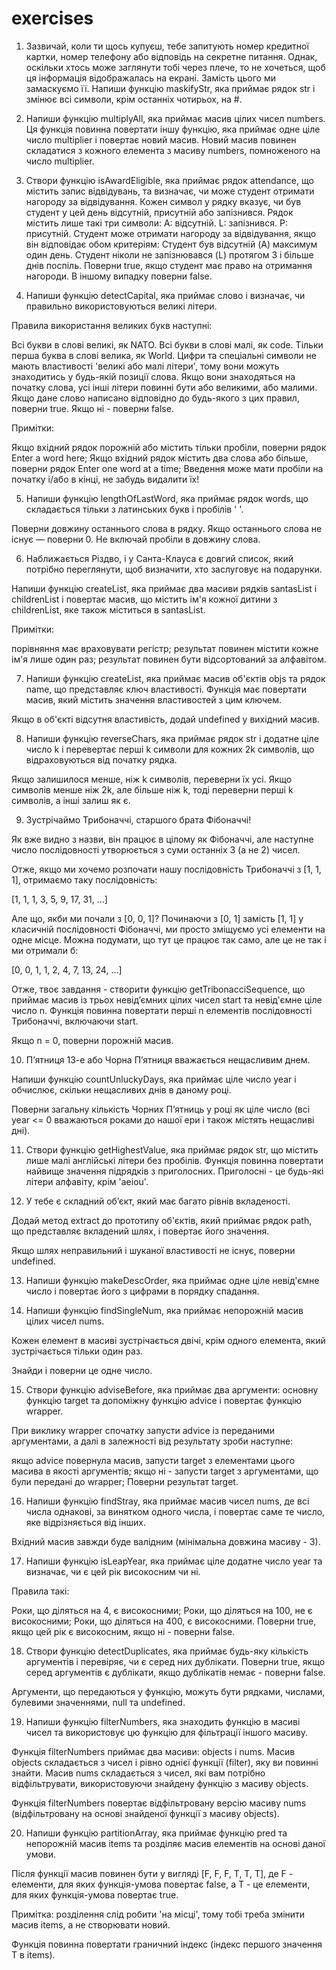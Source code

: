 # exercises

1. Зазвичай, коли ти щось купуєш, тебе запитують номер кредитної картки, номер телефону або відповідь на секретне питання. Однак, оскільки хтось може заглянути тобі через плече, то не хочеться, щоб ця інформація відображалась на екрані. Замість цього ми замаскуємо її.
Напиши функцію maskifyStr, яка приймає рядок str і змінює всі символи, крім останніх чотирьох, на #.

2. Напиши функцію multiplyAll, яка приймає масив цілих чисел numbers. Ця функція повинна повертати іншу функцію, яка приймає одне ціле число multiplier і повертає новий масив.
Новий масив повинен складатися з кожного елемента з масиву numbers, помноженого на число multiplier.

3. Створи функцію isAwardEligible, яка приймає рядок attendance, що містить запис відвідувань, та визначає, чи може студент отримати нагороду за відвідування. Кожен символ у рядку вказує, чи був студент у цей день відсутній, присутній або запізнився. Рядок містить лише такі три символи:
A: відсутній. L: запізнився. P: присутній.
Студент може отримати нагороду за відвідування, якщо він відповідає обом критеріям:
Студент був відсутній (A) максимум один день. Студент ніколи не запізнювався (L) протягом 3 і більше днів поспіль.
Поверни true, якщо студент має право на отримання нагороди. В іншому випадку поверни false.

4. Напиши функцію detectCapital, яка приймає слово і визначає, чи правильно використовуються великі літери.

Правила використання великих букв наступні:

Всі букви в слові великі, як NATO.
Всі букви в слові малі, як code.
Тільки перша буква в слові велика, як World.
Цифри та спеціальні символи не мають властивості 'великі або малі літери', тому вони можуть знаходитись у будь-якій позиції слова. Якщо вони знаходяться на початку слова, усі інші літери повинні бути або великими, або малими.
Якщо дане слово написано відповідно до будь-якого з цих правил, поверни true. Якщо ні - поверни false.

Примітки:

Якщо вхідний рядок порожній або містить тільки пробіли, поверни рядок Enter a word here;
Якщо вхідний рядок містить два слова або більше, поверни рядок Enter one word at a time;
Введення може мати пробіли на початку і/або в кінці, не забудь видалити їх!

5. Напиши функцію lengthOfLastWord, яка приймає рядок words, що складається тільки з латинських букв і пробілів ' '.

Поверни довжину останнього слова в рядку. Якщо останнього слова не існує — поверни 0. Не включай пробіли в довжину слова.

6. Наближається Різдво, і у Санта-Клауса є довгий список, який потрібно переглянути, щоб визначити, хто заслуговує на подарунки.

Напиши функцію createList, яка приймає два масиви рядків santasList і childrenList і повертає масив, що містить ім'я кожної дитини з childrenList, яке також міститься в santasList.

Примітки:

порівняння має враховувати регістр;
результат повинен містити кожне ім'я лише один раз;
результат повинен бути відсортований за алфавітом.

7. Напиши функцію createList, яка приймає масив об'єктів objs та рядок name, що представляє ключ властивості. Функція має повертати масив, який містить значення властивостей з цим ключем.

Якщо в об'єкті відсутня властивість, додай undefined у вихідний масив.

8. Напиши функцію reverseChars, яка приймає рядок str і додатне ціле число k і перевертає перші k символи для кожних 2k символів, що відраховуються від початку рядка.

Якщо залишилося менше, ніж k символів, переверни їх усі. Якщо символів менше ніж 2k, але більше ніж k, тоді переверни перші k символів, а інші залиш як є.

9. Зустрічаймо Трибоначчі, старшого брата Фібоначчі!

Як вже видно з назви, він працює в цілому як Фібоначчі, але наступне число послідовності утворюється з суми останніх 3 (а не 2) чисел.

Отже, якщо ми хочемо розпочати нашу послідовність Трибоначчі з [1, 1, 1], отримаємо таку послідовність:

[1, 1, 1, 3, 5, 9, 17, 31, ...]

Але що, якби ми почали з [0, 0, 1]? Починаючи з [0, 1] замість [1, 1] у класичній послідовності Фібоначчі, ми просто зміщуємо усі елементи на одне місце. Можна подумати, що тут це працює так само, але це не так і ми отримали б:

[0, 0, 1, 1, 2, 4, 7, 13, 24, ...]

Отже, твоє завдання - створити функцію getTribonacciSequence, що приймає масив із трьох невід’ємних цілих чисел start та невід'ємне ціле число n. Функція повинна повертати перші n елементів послідовності Трибоначчі, включаючи start.

Якщо n = 0, поверни порожній масив.

10. П’ятниця 13-е або Чорна П’ятниця вважається нещасливим днем.

Напиши функцію countUnluckyDays, яка приймає ціле число year і обчислює, скільки нещасливих днів в даному році.

Поверни загальну кількість Чорних П’ятниць у році як ціле число (всі year <= 0 вважаються роками до нашої ери і також містять нещасливі дні).

11. Створи функцію getHighestValue, яка приймає рядок str, що містить лише малі англійські літери без пробілів. Функція повинна повертати найвище значення підрядків з приголосних. Приголосні - це будь-які літери алфавіту, крім 'aeiou'.

12. У тебе є складний об’єкт, який має багато рівнів вкладеності.

Додай метод extract до прототипу об'єктів, який приймає рядок path, що представляє вкладений шлях, і повертає його значення.

Якщо шлях неправильний і шуканої властивості не існує, поверни undefined.

13. Напиши функцію makeDescOrder, яка приймає одне ціле невід'ємне число і повертає його з цифрами в порядку спадання.

14. Напиши функцію findSingleNum, яка приймає непорожній масив цілих чисел nums.

Кожен елемент в масиві зустрічається двічі, крім одного елемента, який зустрічається тільки один раз.

Знайди і поверни це одне число.

15. Створи функцію adviseBefore, яка приймає два аргументи: основну функцію target та допоміжну функцію advice і повертає функцію wrapper.

При виклику wrapper спочатку запусти advice із переданими аргументами, а далі в залежності від результату зроби наступне:

якщо advice повернула масив, запусти target з елементами цього масива в якості аргументів;
якщо ні - запусти target з аргументами, що були передані до wrapper;
Поверни результат target.

16. Напиши функцію findStray, яка приймає масив чисел nums, де всі числа однакові, за винятком одного числа, і повертає саме те число, яке відрізняється від інших.

Вхідний масив завжди буде валідним (мінімальна довжина масиву - 3).

17. Напиши функцію isLeapYear, яка приймає ціле додатне число year та визначає, чи є цей рік високосним чи ні.

Правила такі:

Роки, що діляться на 4, є високосними;
Роки, що діляться на 100, не є високосними;
Роки, що діляться на 400, є високосними.
Поверни true, якщо цей рік є високосним, якщо ні - поверни false.

18. Створи функцію detectDuplicates, яка приймає будь-яку кількість аргументів і перевіряє, чи є серед них дублікати. Поверни true, якщо серед аргументів є дублікати, якщо дублікатів немає - поверни false.

Аргументи, що передаються у функцію, можуть бути рядками, числами, булевими значеннями, null та undefined.

19. Напиши функцію filterNumbers, яка знаходить функцію в масиві чисел та використовує цю функцію для фільтрації іншого масиву.

Функція filterNumbers приймає два масиви: objects і nums. Масив objects складається з чисел і рівно однієї функції (filter), яку ви повинні знайти. Масив nums складається з чисел, які вам потрібно відфільтрувати, використовуючи знайдену функцію з масиву objects.

Функція filterNumbers повертає відфільтровану версію масиву nums (відфільтровану на основі знайденої функції з масиву objects).

20. Напиши функцію partitionArray, яка приймає функцію pred та непорожній масив items та розділяє масив елементів на основі даної умови.

Після функції масив повинен бути у вигляді [F, F, F, T, T, T], де F - елементи, для яких функція-умова повертає false, а T - це елементи, для яких функція-умова повертає true.

Примітка: розділення слід робити 'на місці', тому тобі треба змінити масив items, а не створювати новий.

Функція повинна повертати граничний індекс (індекс першого значення T в items).